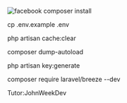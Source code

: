 ![facebook](https://github.com/AdelekeOfAfrica/Facebook-clone/assets/98800594/04128585-1abc-44e9-b605-69f968834d51)
composer install

cp .env.example .env

php artisan cache:clear

composer dump-autoload

php artisan key:generate

composer require laravel/breeze --dev

Tutor:JohnWeekDev
